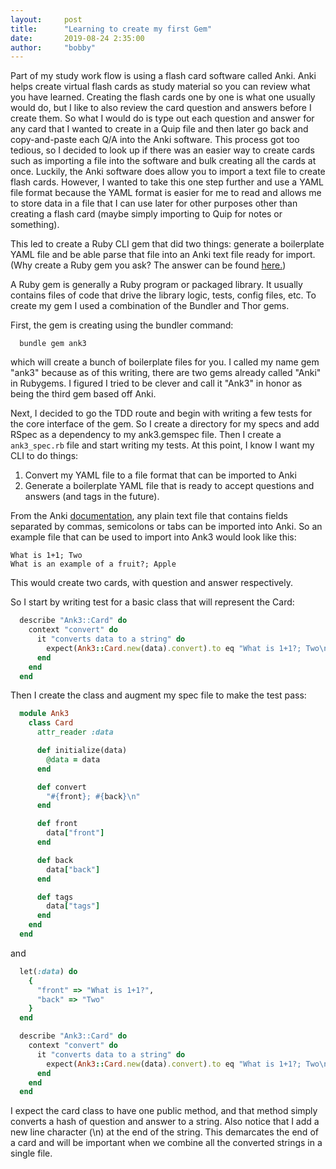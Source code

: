 ```yaml
---
layout:     post
title:      "Learning to create my first Gem"
date:       2019-08-24 2:35:00
author:     "bobby"
---
```


Part of my study work flow is using a flash card software called Anki. Anki helps create virtual flash cards as study material so you can review what you have learned. Creating the flash cards one by one is what one usually would do, but I like to also
review the card question and answers before I create them. So what I would do is type out each question and answer
for any card that I wanted to create in a Quip file and then later go back and copy-and-paste each Q/A into the Anki software.
This process got too tedious, so I decided to look up if there was an easier way to create cards such as importing
a file into the software and bulk creating all the cards at once. Luckily, the Anki software does 
allow you to import a text file to create flash cards. However, I wanted to take this one step further
and use a YAML file format because the YAML format is easier for me to read and allows me to store data
in a file that I can use later for other purposes other than creating a flash card (maybe simply importing to
Quip for notes or something). 

This led to create a Ruby CLI gem that did two things: generate a boilerplate
YAML file and be able parse that file into an Anki text file ready for import. 
(Why create a Ruby gem you ask? The answer can be found [here.](https://bundler.io/v1.12/guides/creating_gem.html#but-first-why))

A Ruby gem is generally a Ruby program or packaged library. It usually contains files of code that
drive the library logic, tests, config files, etc. To create my gem I used a combination of the Bundler and Thor gems.

First, the gem is creating using the bundler command:

```
  bundle gem ank3
```

which will create a bunch of boilerplate files for you. I called my name gem "ank3" because as of this writing, there are two gems already called
"Anki" in Rubygems. I figured I tried to be clever and call it "Ank3" in honor as being the third gem based off Anki. 

Next, I decided to go the TDD route and begin with writing a few tests for the core interface of the gem. So I create a directory for my specs and add RSpec as a dependency to my ank3.gemspec file. Then I create a ``` ank3_spec.rb ``` file and start writing my tests. At this point, I know I want my CLI to do things:

1. Convert my YAML file to a file format that can be imported to Anki
2. Generate a boilerplate YAML file that is ready to accept questions and answers (and tags in the future).

From the Anki [documentation](https://apps.ankiweb.net/docs/manual.html#importing), any plain text file that contains
fields separated by commas, semicolons or tabs can be imported into Anki. So an example file that can be used to import into Ank3 would look like this:

```
What is 1+1; Two 
What is an example of a fruit?; Apple
```

This would create two cards, with question and answer respectively. 

So I start by writing test for a basic class that will represent the Card: 

```ruby
  describe "Ank3::Card" do
    context "convert" do
      it "converts data to a string" do
        expect(Ank3::Card.new(data).convert).to eq "What is 1+1?; Two\n"
      end
    end
  end
```

Then I create the class and augment my spec file to make the test pass:

```ruby
  module Ank3
    class Card
      attr_reader :data

      def initialize(data)
        @data = data
      end

      def convert
        "#{front}; #{back}\n" 
      end

      def front
        data["front"]
      end

      def back
        data["back"]
      end

      def tags
        data["tags"]
      end
    end
  end
```

and

```ruby
  let(:data) do
    {
      "front" => "What is 1+1?",
      "back" => "Two"
    }
  end

  describe "Ank3::Card" do
    context "convert" do
      it "converts data to a string" do
        expect(Ank3::Card.new(data).convert).to eq "What is 1+1?; Two\n"
      end
    end
  end
```

I expect the card class to have one public method, and that method simply converts a hash of question and answer to a string. Also notice that I add a new line character (\n) at the end of the string. This demarcates the end of a card
and will be important when we combine all the converted strings in a single file.

<!-- What is preventing me from writing?
- It's not interesting - How do you know it's not interesting? Make it interesting. How can I make it interesting?
- It's not useful - How do you know it's not useful? If you use it, it's useful.
- It's too much effort - What is better than writing and reviewing and talking about what you have worked on?
- It's going to take too long - Writing and mastering a topic takes time
- It's not worth the effort - Then what is?
- The gem is not useful
- I have to repeat and recreate all my steps, which takes away time from something else
- I'm never going to finish it
- I don't know what to write about
- I don't know what's important in a blog post  
->

<!-- Why YAML?

Things I learned:

1. Setting up the gem with Bundler
2. Writing the code
3. Learning to use Thor
4. Learning how to use other libraries:
    - JSON
    - YAML
    - Writing to a file
    - Difference between require and require_relative
    - Semantic versioning
    - How to install Linux on windows so I can run the gem
    - The future: 
      - Build API to create cards

-->

